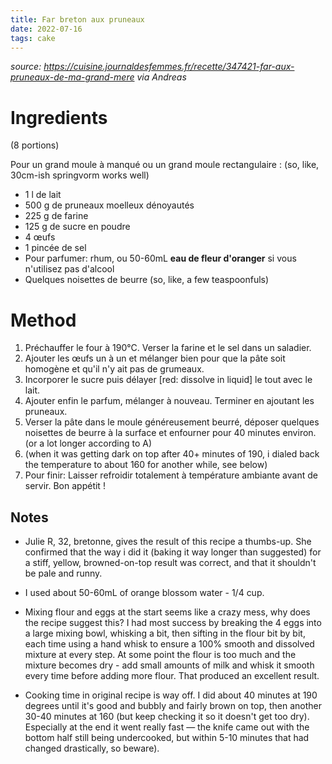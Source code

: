 ```yaml
---
title: Far breton aux pruneaux
date: 2022-07-16
tags: cake
---
```

*source: <https://cuisine.journaldesfemmes.fr/recette/347421-far-aux-pruneaux-de-ma-grand-mere> via Andreas*

# Ingredients

(8 portions)

Pour un grand moule à manqué ou un grand moule rectangulaire : (so, like, 30cm-ish springvorm works well)

-   1 l de lait
-   500 g de pruneaux moelleux dénoyautés
-   225 g de farine
-   125 g de sucre en poudre
-   4 œufs
-   1 pincée de sel
-   Pour parfumer: rhum, ou 50-60mL **eau de fleur d'oranger** si vous n'utilisez pas d'alcool
-   Quelques noisettes de beurre (so, like, a few teaspoonfuls)

# Method

1. Préchauffer le four à 190°C. Verser la farine et le sel dans un saladier.
1. Ajouter les œufs un à un et mélanger bien pour que la pâte soit homogène et qu'il n'y ait pas de grumeaux.
1. Incorporer le sucre puis délayer [red: dissolve in liquid] le tout avec le lait.
1. Ajouter enfin le parfum, mélanger à nouveau. Terminer en ajoutant les pruneaux.
1. Verser la pâte dans le moule généreusement beurré, déposer quelques noisettes de beurre à la
   surface et enfourner pour 40 minutes environ. (or a lot longer according to A)
1. (when it was getting dark on top after 40+ minutes of 190, i dialed back the temperature to about
   160 for another while, see below)
1. Pour finir: Laisser refroidir totalement à température ambiante avant de servir. Bon appétit !

## Notes

- Julie R, 32, bretonne, gives the result of this recipe a thumbs-up.  She confirmed that the way i
  did it (baking it way longer than suggested) for a stiff, yellow, browned-on-top result was
  correct, and that it shouldn't be pale and runny.

- I used about 50-60mL of orange blossom water - 1/4 cup.

- Mixing flour and eggs at the start seems like a crazy mess, why does the recipe suggest this?  I
  had most success by breaking the 4 eggs into a large mixing bowl, whisking a bit, then sifting in
  the flour bit by bit, each time using a hand whisk to ensure a 100% smooth and dissolved mixture
  at every step.  At some point the flour is too much and the mixture becomes dry - add small
  amounts of milk and whisk it smooth every time before adding more flour.  That produced an
  excellent result.

- Cooking time in original recipe is way off.  I did about 40 minutes at 190 degrees until it's good
  and bubbly and fairly brown on top, then another 30-40 minutes at 160 (but keep checking it so it
  doesn't get too dry).  Especially at the end it went really fast — the knife came out with the
  bottom half still being undercooked, but within 5-10 minutes that had changed drastically, so
  beware).
